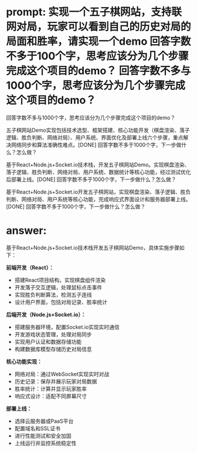 # prompt: 实现一个五子棋网站，支持联网对局，玩家可以看到自己的历史对局的局面和胜率，请实现一个demo 回答字数不多于100个字，思考应该分为几个步骤完成这个项目的demo？ 回答字数不多与1000个字，思考应该分为几个步骤完成这个项目的demo？
回答字数不多与1000个字，思考应该分为几个步骤完成这个项目的demo？

五子棋网站Demo实现包括技术选型、框架搭建、核心功能开发（棋盘渲染、落子逻辑、胜负判断、网络对局）、用户系统、界面优化及部署上线六个步骤，重点解决网络同步和算法准确性难点。[DONE]
回答字数不多于1000个字，下一步做什么？怎么做？

基于React+Node.js+Socket.io技术栈，开发五子棋网站Demo。实现棋盘渲染、落子逻辑、胜负判断、网络对局、用户系统、数据统计等核心功能，经过测试优化后部署上线。[DONE]
回答字数不多于1000个字，下一步做什么？怎么做？

基于React+Node.js+Socket.io开发五子棋网站，实现棋盘渲染、落子逻辑、胜负判断、网络对局、用户系统等核心功能，完成响应式界面设计和服务器部署上线。[DONE]
回答字数不多于1000个字，下一步做什么？怎么做？

# answer: 
 基于React+Node.js+Socket.io技术栈开发五子棋网站Demo，具体实施步骤如下：

**前端开发（React）：**
- 搭建React项目结构，实现棋盘组件渲染
- 开发落子交互逻辑，处理鼠标点击事件
- 实现胜负判断算法，检测五子连线
- 设计用户界面，包括对局记录、胜率统计

**后端开发（Node.js+Socket.io）：**
- 搭建服务器环境，配置Socket.io实现实时通信
- 开发游戏状态管理，处理对局同步
- 实现用户认证和数据存储功能
- 构建数据库模型存储历史对局信息

**核心功能实现：**
- 网络对局：通过WebSocket实现实时对战
- 历史记录：保存并展示玩家对局数据
- 胜率统计：计算并显示玩家胜率
- 响应式设计：适配不同屏幕尺寸

**部署上线：**
- 选择云服务器或PaaS平台
- 配置域名和SSL证书
- 进行性能测试和安全加固
- 上线运行并监控系统稳定性
